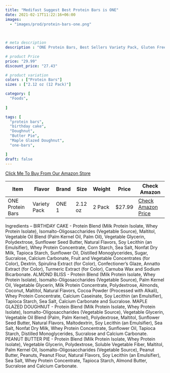 ```yaml
---
title: "Medifast Suggest Best Protein Bars is ONE"
date: 2021-02-17T11:22:16+06:00
images: 
  - "images/prod/protein-bars-one.png"
  
  

# meta description
description : "ONE Protein Bars, Best Sellers Variety Pack, Gluten Free 20g Protein and only 1g Sugar, Birthday Cake, Almond Bliss, Maple Glazed Doughnut & Peanut Butter Pie, 2.12 oz (12 Pack)"

# product Price
price: "29.99"
discount_price: "27.43"

# product variation
colors : ["Protein Bars"]
sizes : ["2.12 oz (12 Pack)"]

category: [
  "Foods",
  
]

tags: [
  "protein bars",
  "birthday cake",
  "Doughnut",
  "Butter Pie",
  "Maple Glazed Doughnut",
  "one-bars",

]
draft: false
---
```


[Click Me To Buy From Our Amazon Store](https://amzn.to/3bxHR7J)

|Item|Flavor|Brand|Size|Weight|Price|Check Amazon|
|----|------|------|------|------|-----|--------|
|ONE Protein Bars|Variety Pack|ONE 1|2.12 oz|2 Pack|$27.99|[Check Amazon Price](https://amzn.to/3bxHR7J)|


Ingredients – BIRTHDAY CAKE - Protein Blend (Milk Protein Isolate, Whey Protein Isolate), Isomalto-Oligosaccharides (Vegetable Source), Maltitol, Vegetable Oil Blend (Palm Kernel Oil, Palm Oil), Vegetable Glycerin, Polydextrose, Sunflower Seed Butter, Natural Flavors, Soy Lecithin (an Emulsifier), Whey Protein Concentrate, Corn Starch, Sea Salt, Nonfat Dry Milk, Tapioca Starch, Sunflower Oil, Distilled Monoglycerides, Sugar, Sucralose, Calcium Carbonate, Fruit and Vegetable Concentrates (for Color), Dextrin, Spirulina Extract (for Color), Confectioner’s Glaze, Annatto Extract (for Color), Turmeric Extract (for Color), Carnuba Wax and Sodium Bicarbonate. ALMOND BLISS - Protein Blend (Milk Protein Isolate, Whey Protein Isolate), Isomalto-Oligosaccharides (Vegetable Source), Palm Kernel Oil, Vegetable Glycerin, Milk Protein Concentrate, Polydextrose, Almonds, Coconut, Maltitol, Natural Flavors, Cocoa Powder (Processed with Alkali), Whey Protein Concentrate, Calcium Caseinate, Soy Lecithin (an Emulsifier), Tapioca Starch, Sea Salt, Calcium Carbonate and Sucralose. MAPLE GLAZED DOUGHNUT - Protein Blend (Milk Protein Isolate, Whey Protein Isolate), Isomalto-Oligosaccharides (Vegetable Source), Vegetable Glycerin, Vegetable Oil Blend (Palm, Palm Kernel), Polydextrose, Maltitol, Sunflower Seed Butter, Natural Flavors, Maltodextrin, Soy Lecithin (an Emulsifier), Sea Salt, Nonfat Dry Milk, Whey Protein Concentrate, Sunflower Oil, Tapioca Starch, Distilled Monoglycerides, Sucralose and Calcium Carbonate. PEANUT BUTTER PIE - Protein Blend (Milk Protein Isolate, Whey Protein Isolate), Vegetable Glycerin, Polydextrose, Soluble Vegetable Fiber, Maltitol, Palm Kernel Oil, Isomalto-Oligosaccharides (Vegetable Source), Peanut Butter, Peanuts, Peanut Flour, Natural Flavors, Soy Lecithin (an Emulsifier), Sea Salt, Whey Protein Concentrate, Tapioca Starch, Almond Butter, Sucralose and Calcium Carbonate.